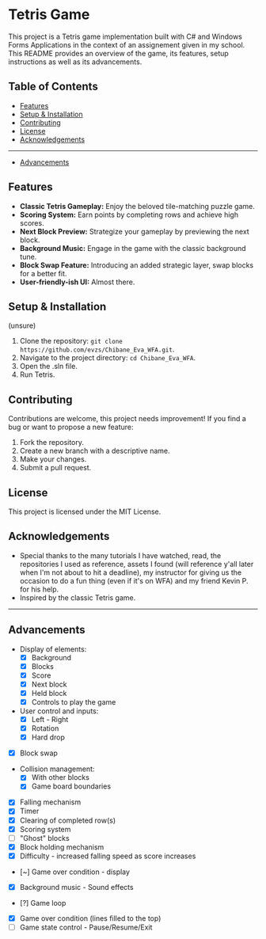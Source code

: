 # Tetris Game

This project is a Tetris game implementation built with C# and Windows Forms Applications in the context of an assignement given in my school. This README provides an overview of the game, its features, setup instructions as well as its advancements.

## Table of Contents
- [Features](#features)
- [Setup & Installation](#setup--installation)
- [Contributing](#contributing)
- [License](#license)
- [Acknowledgements](#acknowledgements)
---

- [Advancements](#advancements)

## Features

- **Classic Tetris Gameplay:** Enjoy the beloved tile-matching puzzle game.
- **Scoring System:** Earn points by completing rows and achieve high scores.
- **Next Block Preview:** Strategize your gameplay by previewing the next block.
- **Background Music:** Engage in the game with the classic background tune.
- **Block Swap Feature:** Introducing an added strategic layer, swap blocks for a better fit.
- **User-friendly-ish UI:** Almost there.

## Setup & Installation
(unsure)
1. Clone the repository: `git clone https://github.com/evzs/Chibane_Eva_WFA.git`.
2. Navigate to the project directory: `cd Chibane_Eva_WFA`.
3. Open the .sln file.
4. Run Tetris.

## Contributing

Contributions are welcome, this project needs improvement! If you find a bug or want to propose a new feature:

1. Fork the repository.
2. Create a new branch with a descriptive name.
3. Make your changes.
4. Submit a pull request.

## License

This project is licensed under the MIT License.

## Acknowledgements

- Special thanks to the many tutorials I have watched, read, the repositories I used as reference, assets I found (will reference y'all later when I'm not about to hit a deadline), my instructor for giving us the occasion to do a fun thing (even if it's on WFA) and my friend Kevin P. for his help.
- Inspired by the classic Tetris game.

---

## Advancements
- Display of elements:
	- [x] Background
	- [x] Blocks
	- [x] Score
	- [x] Next block
	- [x] Held block
	- [x] Controls to play the game
- User control and inputs:
	- [x] Left - Right
	- [x] Rotation
	- [x] Hard drop
 -  [x] Block swap
- Collision management:
	- [x] With other blocks
	- [x] Game board boundaries
- [x] Falling mechanism
- [x] Timer
- [x] Clearing of completed row(s)
- [x] Scoring system
- [ ] "Ghost" blocks
- [x] Block holding mechanism
- [x] Difficulty - increased falling speed as score increases
- [~] Game over condition - display
- [x] Background music - Sound effects
- [?] Game loop
- [x] Game over condition (lines filled to the top)
- [ ] Game state control - Pause/Resume/Exit
